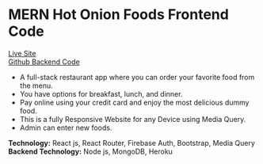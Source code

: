 # MERN Hot Onion Foods Frontend Code

[Live Site](https://hot-onion-foods.web.app/ "Hot Onion Foods Live Site Link.")     
[Github Backend Code](https://github.com/Maruf51/Hot-Onion-Foods-Server "Hot Onion Foods Backend Code Github Link.")

*	A full-stack restaurant app where you can order your favorite food from the menu.
*	You have options for breakfast, lunch, and dinner. 
*	Pay online using your credit card and enjoy the most delicious dummy food.
* This is a fully Responsive Website for any Device using Media Query.
* Admin can enter new foods.

__Technology:__ React js, React Router, Firebase Auth, Bootstrap, Media Query          
__Backend Technology:__ Node js, MongoDB, Heroku

